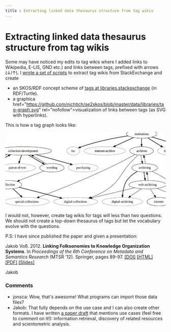 ```yaml
---
title : Extracting linked data thesaurus structure from tag wikis
---
```

Extracting linked data thesaurus structure from tag wikis
=====================
Some may have noticed my edits to tag wikis where I added links to
Wikipedia, E-LIS, GND etc.) and links between tags, prefixed with arrows
(↓/↑). I [wrote a set of scripts](https://github.com/nichtich/se2skos)
to extract tag wikis from StackExchange and create

-   an SKOS/RDF concept scheme of [tags at
    libraries.stackexchange](https://github.com/nichtich/se2skos/blob/master/data/libraries/tags-as-skos.ttl)
    (in RDF/Turtle).
-   a graphica
    href="https://github.com/nichtich/se2skos/blob/master/data/libraries/tag-graph.svg"
    rel="nofollow"\>visualization of links between tags (as SVG with
    hyperlinks).

This is how a tag graph looks like:

![](https://github.com/nichtich/se2skos/blob/master/samples/sample-graph.png?raw=true)

I would not, however, create tag wikis for tags will less than two
questions. We should not create a top-down thesaurus of tags but let the
vocabulary evolve with the questions.

P.S: I have since published the paper and given a presentation:

Jakob Voß. 2012. **Linking Folksonomies to Knowledge Organization
Systems**. In *Proceedings of the 6th Conference on Metadata and
Semantics Research* (MTSR '12). Springer, pages 89-97.
[[DOI]](http://dx.doi.org/10.1007/978-3-642-35233-1_9)
[[HTML]](http://jakobib.github.com/mtsr2012/paper.html)
[[PDF]](http://jakobib.github.com/mtsr2012/paper.pdf)
[[Slides]](http://de.slideshare.net/nichtich/linking-folksonomies-to-knowledge-organization-systems)

Jakob

### Comments ###
* jonsca: Wow, that's awesome! What programs can import those data files?
* Jakob: That fully depends on the use case and I can also create other formats.
I have written [a paper
draft](https://docs.google.com/document/d/1xxgOcAASsZ4X1b3FXuQ835roWCNeiEOPyxedlQIMciM/edit)
that mentions use cases (feel free to comment on it!): information
retrieval, discovery of related resources and scientometric analysis.


